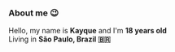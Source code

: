 ### About me 😉
Hello, my name is <strong>Kayque</strong> and I'm <strong>18 years old</strong></br>
Living in <strong>São Paulo, Brazil 🇧🇷</strong> </br>

